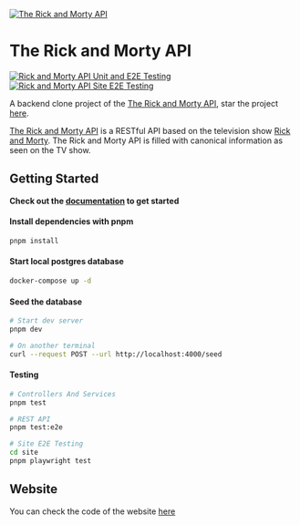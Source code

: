 [![The Rick and Morty API](https://repository-images.githubusercontent.com/120371205/b6740400-92d4-11ea-8a13-d5f6e0558e9b)](https://therickandmortyapi.vercel.app)

# The Rick and Morty API

[![Rick and Morty API Unit and E2E Testing](https://github.com/iswilljr/rick-and-morty-api/actions/workflows/rest.yml/badge.svg)](https://github.com/iswilljr/rick-and-morty-api/actions/workflows/rest.yml)
[![Rick and Morty API Site E2E Testing](https://github.com/iswilljr/rick-and-morty-api/actions/workflows/site.yml/badge.svg)](https://github.com/iswilljr/rick-and-morty-api/actions/workflows/site.yml)

A backend clone project of the [The Rick and Morty API](https://rickandmortyapi.com), star the project [here](https://github.com/afuh/rick-and-morty-api).

[The Rick and Morty API](https://therickandmortyapi.vercel.app) is a RESTful API based on the television show [Rick and Morty](https://www.adultswim.com/videos/rick-and-morty). The Rick and Morty API is filled with canonical information as seen on the TV show.

## Getting Started

**Check out the [documentation](https://therickandmortyapi.vercel.app/docs/introduction) to get started**

#### Install dependencies with pnpm

```bash
pnpm install
```

#### Start local postgres database

```bash
docker-compose up -d
```

#### Seed the database

```bash
# Start dev server
pnpm dev

# On another terminal
curl --request POST --url http://localhost:4000/seed
```

#### Testing

```bash
# Controllers And Services
pnpm test

# REST API
pnpm test:e2e

# Site E2E Testing
cd site
pnpm playwright test
```

## Website

You can check the code of the website [here](./site)
